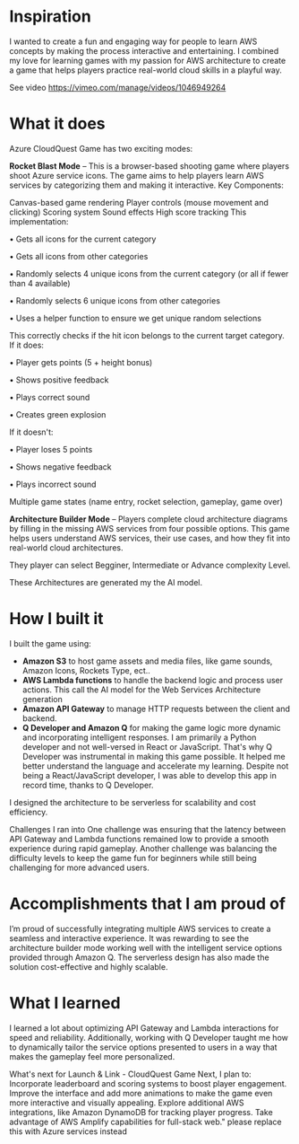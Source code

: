 # Inspiration
I wanted to create a fun and engaging way for people to learn AWS concepts by making the process interactive and entertaining. I combined my love for learning games with my passion for AWS architecture to create a game that helps players practice real-world cloud skills in a playful way.

See video https://vimeo.com/manage/videos/1046949264

# What it does
Azure CloudQuest Game has two exciting modes:

**Rocket Blast Mode** – This is a browser-based shooting game where players shoot Azure service icons. The game aims to help players learn AWS services by categorizing them and making it interactive.
Key Components:

Canvas-based game rendering
Player controls (mouse movement and clicking)
Scoring system
Sound effects
High score tracking
This implementation:

• Gets all icons for the current category

• Gets all icons from other categories

• Randomly selects 4 unique icons from the current category (or all if fewer than 4 available)

• Randomly selects 6 unique icons from other categories

• Uses a helper function to ensure we get unique random selections

This correctly checks if the hit icon belongs to the current target category. If it does:

• Player gets points (5 + height bonus)

• Shows positive feedback

• Plays correct sound

• Creates green explosion

If it doesn't:

• Player loses 5 points

• Shows negative feedback

• Plays incorrect sound

Multiple game states (name entry, rocket selection, gameplay, game over)

**Architecture Builder Mode** – Players complete cloud architecture diagrams by filling in the missing AWS services from four possible options.
This game helps users understand AWS services, their use cases, and how they fit into real-world cloud architectures.

They player can select Begginer, Intermediate or Advance complexity Level.

These Architectures are generated my the AI model.

# How I built it
I built the game using:

- **Amazon S3** to host game assets and media files, like game sounds, Amazon Icons, Rockets Type, ect..
- **AWS Lambda functions**  to handle the backend logic and process user actions. This call the AI model for the Web Services Architecture generation
- **Amazon API Gateway** to manage HTTP requests between the client and backend.
- **Q Developer and Amazon Q**  for making the game logic more dynamic and incorporating intelligent responses. I am primarily a Python developer and not well-versed in React or JavaScript. That's why Q Developer was instrumental in making this game possible. It helped me better understand the language and accelerate my learning. Despite not being a React/JavaScript developer, I was able to develop this app in record time, thanks to Q Developer.
  
I designed the architecture to be serverless for scalability and cost efficiency.

Challenges I ran into
One challenge was ensuring that the latency between API Gateway and Lambda functions remained low to provide a smooth experience during rapid gameplay. Another challenge was balancing the difficulty levels to keep the game fun for beginners while still being challenging for more advanced users.

# Accomplishments that I am proud of
I’m proud of successfully integrating multiple AWS services to create a seamless and interactive experience. It was rewarding to see the architecture builder mode working well with the intelligent service options provided through Amazon Q. The serverless design has also made the solution cost-effective and highly scalable.

# What I learned
I learned a lot about optimizing API Gateway and Lambda interactions for speed and reliability. Additionally, working with Q Developer taught me how to dynamically tailor the service options presented to users in a way that makes the gameplay feel more personalized.

What's next for Launch & Link - CloudQuest Game
Next, I plan to:
Incorporate leaderboard and scoring systems to boost player engagement.
Improve the interface and add more animations to make the game even more interactive and visually appealing.
Explore additional AWS integrations, like Amazon DynamoDB for tracking player progress.
Take advantage of AWS Amplify capabilities for full-stack web." please replace this with Azure services instead

